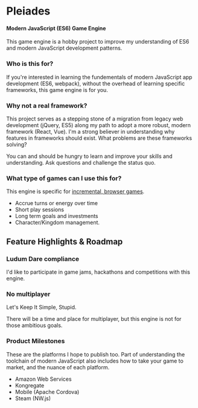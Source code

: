 # Pleiades
#### Modern JavaScript (ES6) Game Engine

This game engine is a hobby project to improve my understanding of ES6 and modern JavaScript development patterns.

### Who is this for?

If you're interested in learning the fundementals of modern JavaScript app development (ES6, webpack), without the overhead of learning specific frameworks, this game engine is for you.

### Why not a real framework?

This project serves as a stepping stone of a migration from legacy web development (jQuery, ES5) along my path to adopt a more robust, modern framework (React, Vue). I'm a strong believer in understanding why features in frameworks should exist. What problems are these frameworks solving?

You can and should be hungry to learn and improve your skills and understanding. Ask questions and challenge the status quo.

### What type of games can I use this for?

This engine is specific for [incremental, browser games](https://en.wikipedia.org/wiki/Incremental_game).

* Accrue turns or energy over time
* Short play sessions
* Long term goals and investments
* Character/Kingdom management.


## Feature Highlights & Roadmap

### Ludum Dare compliance

I'd like to participate in game jams, hackathons and competitions with this engine.

### No multiplayer

Let's Keep It Simple, Stupid.

There will be a time and place for multiplayer, but this engine is not for those ambitious goals.


### Product Milestones

These are the platforms I hope to publish too. Part of understanding the toolchain of modern JavaScript also includes how to take your game to market, and the nuance of each platform. 

* Amazon Web Services
* Kongregate
* Mobile (Apache Cordova)
* Steam (NW.js)
